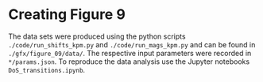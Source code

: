 # Creating Figure 9

The data sets were produced using the python scripts `./code/run_shifts_kpm.py` and `./code/run_mags_kpm.py` and can be found in `./gfx/figure_09/data/`.
The respective input parameters were recorded in `*/params.json`.
To reproduce the data analysis use the Jupyter notebooks `DoS_transitions.ipynb`.